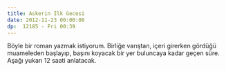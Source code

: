 ```yaml
---
title: Askerin İlk Gecesi
date: 2012-11-23 00:00:00
dp:  12185 - Fri 00:39
---
```


Böyle bir roman yazmak istiyorum. Birliğe varıştan, içeri girerken gördüğü muameleden başlayıp, başını koyacak bir yer buluncaya kadar geçen süre. Aşağı yukarı 12 saati anlatacak. 


